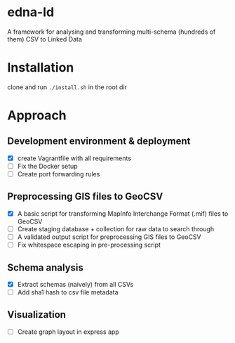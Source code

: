 # edna-ld
A framework for analysing and transforming multi-schema (hundreds of them) CSV to Linked Data

# Installation
clone and run `./install.sh` in the root dir

# Approach
## Development environment & deployment
- [X] create Vagrantfile with all requirements
- [ ] Fix the Docker setup
- [ ] Create port forwarding rules

## Preprocessing GIS files to GeoCSV
- [X] A basic script for transforming MapInfo Interchange Format (.mif) files to GeoCSV
- [ ] Create staging database + collection for raw data to search through
- [ ] A validated output script for preprocessing GIS files to GeoCSV
- [ ] Fix whitespace escaping in pre-processing script

## Schema analysis
- [X] Extract schemas (naively) from all CSVs
- [ ] Add sha1 hash to csv file metadata

## Visualization
- [ ] Create graph layout in express app
